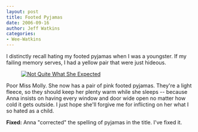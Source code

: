 ```yaml
---
layout: post
title: Footed Pyjamas
date: 2006-09-16
author: Jeff Watkins
categories:
- Wee-Watkins
---
```


I distinctly recall hating my footed pyjamas when I was a youngster. If my failing memory serves, I had a yellow pair that were just hideous.

<figure><a href="http://www.flickr.com/photo.gne?id=244287829"><img class="photo" src="http://static.flickr.com/82/244287829_7a16b93ab3.jpg" alt="Not Quite What She Expected" border="0"></a> </figure>

Poor Miss Molly. She now has a pair of pink footed pyjamas. They're a light fleece, so they should keep her plenty warm while she sleeps -- because Anna insists on having every window and door wide open no matter how cold it gets outside. I just hope she'll forgive me for inflicting on her what I so hated as a child.

**Fixed:** Anna "corrected" the spelling of pyjamas in the title. I've fixed it.